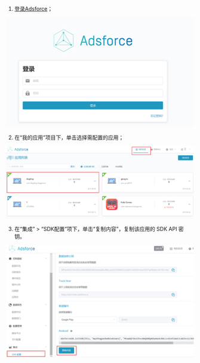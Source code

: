 1. [登录Adsforce](https://demo-portal.adsforce.io/login)；

![adsforce](adsforce.png)

2. 在“我的应用”项目下，单击选择需配置的应用；

![select-app](select-app.png)

3. 在“集成” > “SDK配置”项下，单击“复制内容”，复制该应用的 SDK API 密钥。

![copy-SDK-API-key](copy-SDK-API-key.png)

